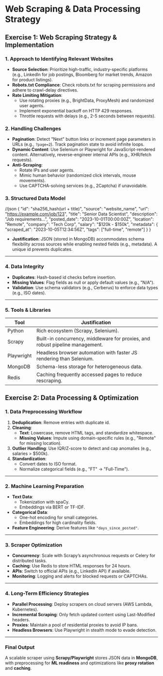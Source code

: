 # Web Scraping & Data Processing Strategy

## Exercise 1: Web Scraping Strategy & Implementation

### 1. Approach to Identifying Relevant Websites

- **Source Selection**: Prioritize high-traffic, industry-specific platforms (e.g., LinkedIn for job postings, Bloomberg for market trends, Amazon for product listings).
- **Robots.txt Compliance**: Check robots.txt for scraping permissions and adhere to crawl-delay directives.
- **Rate Limiting Mitigation**:  
  - Use rotating proxies (e.g., BrightData, ProxyMesh) and randomized user agents.  
  - Implement exponential backoff on HTTP 429 responses.  
  - Throttle requests with delays (e.g., 2-5 seconds between requests).

### 2. Handling Challenges

- **Pagination**: Detect "Next" button links or increment page parameters in URLs (e.g., `?page=2`). Track pagination state to avoid infinite loops.
- **Dynamic Content**: Use Selenium or Playwright for JavaScript-rendered content. Alternatively, reverse-engineer internal APIs (e.g., XHR/fetch requests).
- **Anti-Scraping**:  
  - Rotate IPs and user agents.  
  - Mimic human behavior (randomized click intervals, mouse movements).  
  - Use CAPTCHA-solving services (e.g., 2Captcha) if unavoidable.

### 3. Structured Data Model

//json
{
  "id": "sha256_hash(url + title)",
  "source": "website_name",
  "url": "https://example.com/job/123",
  "title": "Senior Data Scientist",
  "description": "Job requirements...",
  "posted_date": "2023-10-01T00:00:00Z",
  "location": "Remote",
  "company": "Tech Corp",
  "salary": "$120k - $150k",
  "metadata": {
    "scraped_at": "2023-10-05T12:34:56Z",
    "tags": ["full-time", "remote"]
  }
}

- **Justification**: JSON (stored in MongoDB) accommodates schema flexibility across sources while enabling nested fields (e.g., metadata). A unique id prevents duplicates.

---

### 4. Data Integrity

- **Duplicates**: Hash-based id checks before insertion.  
- **Missing Values**: Flag fields as null or apply default values (e.g., "N/A").  
- **Validation**: Use schema validators (e.g., Cerberus) to enforce data types (e.g., ISO dates).

---

### 5. Tools & Libraries

| Tool       | Justification                                                                 |
|------------|--------------------------------------------------------------------------------|
| Python     | Rich ecosystem (Scrapy, Selenium).                                             |
| Scrapy     | Built-in concurrency, middleware for proxies, and robust pipeline management. |
| Playwright | Headless browser automation with faster JS rendering than Selenium.            |
| MongoDB    | Schema-less storage for heterogeneous data.                                    |
| Redis      | Caching frequently accessed pages to reduce rescraping.                        |


## Exercise 2: Data Processing & Optimization

### 1. Data Preprocessing Workflow

1. **Deduplication**: Remove entries with duplicate id.
2. **Cleaning**:
   - **Text**: Lowercase, remove HTML tags, and standardize whitespace.
   - **Missing Values**: Impute using domain-specific rules (e.g., "Remote" for missing location).
3. **Outlier Handling**: Use IQR/Z-score to detect and cap anomalies (e.g., salaries > $500k).
4. **Standardization**:
   - Convert dates to ISO format.
   - Normalize categorical fields (e.g., "FT" → "Full-Time").

---

### 2. Machine Learning Preparation

- **Text Data**:
  - Tokenization with spaCy.
  - Embeddings via BERT or TF-IDF.
- **Categorical Data**:
  - One-hot encoding for small categories.
  - Embeddings for high cardinality fields.
- **Feature Engineering**: Derive features like `"days_since_posted"`.

---

### 3. Scraper Optimization

- **Concurrency**: Scale with Scrapy’s asynchronous requests or Celery for distributed tasks.
- **Caching**: Use Redis to store HTML responses for 24 hours.
- **APIs**: Switch to official APIs (e.g., LinkedIn API) if available.
- **Monitoring**: Logging and alerts for blocked requests or CAPTCHAs.

---

### 4. Long-Term Efficiency Strategies

- **Parallel Processing**: Deploy scrapers on cloud servers (AWS Lambda, Kubernetes).
- **Incremental Scraping**: Only fetch updated content using Last-Modified headers.
- **Proxies**: Maintain a pool of residential proxies to avoid IP bans.
- **Headless Browsers**: Use Playwright in stealth mode to evade detection.

---

### Final Output

A scalable scraper using **Scrapy/Playwright** stores JSON data in **MongoDB**, with preprocessing for **ML readiness** and optimizations like **proxy rotation** and **caching**.
